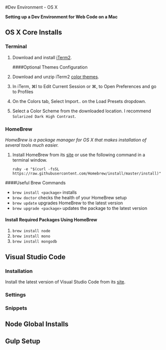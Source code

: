 #Dev Environment - OS X

**Setting up a Dev Environment for Web Code on a Mac**


## OS X Core Installs


### Terminal

1. Download and install [iTerm2](http://www.iterm2.com).

    ####Optional Themes Configuration
2. Download and unzip iTerm2 [color themes](http://iterm2colorschemes.com/).
3. In iTerm, ⌘I to Edit Current Session or ⌘, to Open Preferences and go to Profiles
4. On the Colors tab, Select Import.. on the Load Presets dropdown.
5. Select a Color Scheme from the downloaded location.  I recommend `Solarized Dark High Contrast`.


### HomeBrew

*HomeBrew is a package manager for OS X that makes installation of several tools much easier.*

1. Install HomeBrew from its [site](http://brew.sh/) or use the following command in a terminal window.

   ```
   ruby -e "$(curl -fsSL https://raw.githubusercontent.com/Homebrew/install/master/install)"
   ```

####Useful Brew Commands
- `brew install <package>` installs
- `brew doctor` checks the health of your HomeBrew setup
- `brew update` upgrades HomeBrew to the latest version
- `brew upgrade <package>` updates the package to the latest version


#### Install Required Packages Using HomeBrew
1. `brew install node`
2. `brew install mono`
3. `brew install mongodb`

## Visual Studio Code

### Installation
Install the latest version of Visual Studio Code from its [site](https://code.visualstudio.com/).


### Settings

### Snippets


## Node Global Installs

## Gulp Setup

